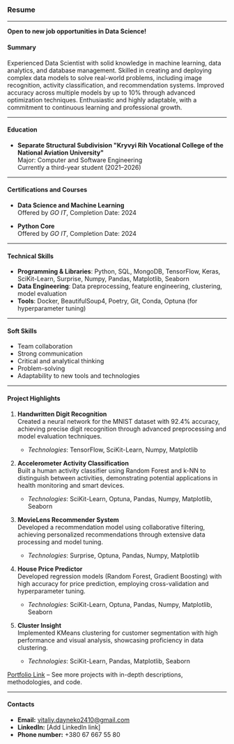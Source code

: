 ### **Resume**

---

**Open to new job opportunities in Data Science!**

#### **Summary**
Experienced Data Scientist with solid knowledge in machine learning, data analytics, and database management. Skilled in creating and deploying complex data models to solve real-world problems, including image recognition, activity classification, and recommendation systems. Improved accuracy across multiple models by up to 10% through advanced optimization techniques. Enthusiastic and highly adaptable, with a commitment to continuous learning and professional growth.

---

#### **Education**
- **Separate Structural Subdivision "Kryvyi Rih Vocational College of the National Aviation University"**  
  Major: Computer and Software Engineering  
  Currently a third-year student (2021–2026)

---

#### **Certifications and Courses**
- **Data Science and Machine Learning**  
  Offered by *GO IT*, Completion Date: 2024

- **Python Core**  
  Offered by *GO IT*, Completion Date: 2024

---

#### **Technical Skills**
- **Programming & Libraries**: Python, SQL, MongoDB, TensorFlow, Keras, SciKit-Learn, Surprise, Numpy, Pandas, Matplotlib, Seaborn  
- **Data Engineering**: Data preprocessing, feature engineering, clustering, model evaluation  
- **Tools**: Docker, BeautifulSoup4, Poetry, Git, Conda, Optuna (for hyperparameter tuning)

---

#### **Soft Skills**
- Team collaboration
- Strong communication
- Critical and analytical thinking
- Problem-solving
- Adaptability to new tools and technologies

---

#### **Project Highlights**

1. **Handwritten Digit Recognition**  
   Created a neural network for the MNIST dataset with 92.4% accuracy, achieving precise digit recognition through advanced preprocessing and model evaluation techniques.  
   - *Technologies*: TensorFlow, SciKit-Learn, Numpy, Matplotlib  

2. **Accelerometer Activity Classification**  
   Built a human activity classifier using Random Forest and k-NN to distinguish between activities, demonstrating potential applications in health monitoring and smart devices.  
   - *Technologies*: SciKit-Learn, Optuna, Pandas, Numpy, Matplotlib, Seaborn

3. **MovieLens Recommender System**  
   Developed a recommendation model using collaborative filtering, achieving personalized recommendations through extensive data processing and model tuning.  
   - *Technologies*: Surprise, Optuna, Pandas, Numpy, Matplotlib

4. **House Price Predictor**  
   Developed regression models (Random Forest, Gradient Boosting) with high accuracy for price prediction, employing cross-validation and hyperparameter tuning.  
   - *Technologies*: SciKit-Learn, Optuna, Pandas, Numpy, Matplotlib, Seaborn

5. **Cluster Insight**  
   Implemented KMeans clustering for customer segmentation with high performance and visual analysis, showcasing proficiency in data clustering.  
   - *Technologies*: SciKit-Learn, Pandas, Matplotlib, Seaborn

[Portfolio Link](https://github.com/data-tamer2410/Data-Science-Portfolio) – See more projects with in-depth descriptions, methodologies, and code.

---

#### **Contacts**
- **Email:** vitaliy.dayneko2410@gmail.com
- **LinkedIn:** [Add LinkedIn link]
- **Phone number:** +380 67 667 55 80
